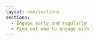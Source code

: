 ```yaml
---
layout: nav/sections
sections:
  - Engage early and regularly
  - Find out who to engage with
---
```

